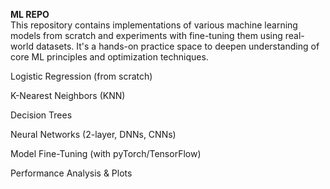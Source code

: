 **ML REPO**\
This repository contains implementations of various machine learning models from scratch and experiments with fine-tuning them using real-world datasets.
It's a hands-on practice space to deepen understanding of core ML principles and optimization techniques.

Logistic Regression (from scratch)

K-Nearest Neighbors (KNN)

Decision Trees

Neural Networks (2-layer, DNNs, CNNs)

Model Fine-Tuning (with pyTorch/TensorFlow)

Performance Analysis & Plots
